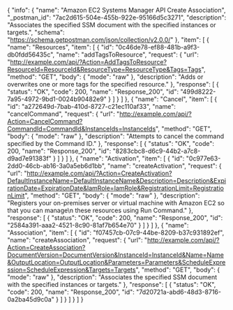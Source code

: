 {
  "info": {
    "name": "Amazon EC2 Systems Manager API Create Association",
    "_postman_id": "7ac2d615-504e-455b-922e-95166d5c3271",
    "description": "Associates the specified SSM document with the specified instances or targets.",
    "schema": "https://schema.getpostman.com/json/collection/v2.0.0/"
  },
  "item": [
    {
      "name": "Resources",
      "item": [
        {
          "id": "0c46de78-ef88-481b-a9f3-db0fdd56435c",
          "name": "addTagsToResource",
          "request": {
            "url": "http://example.com/api/?Action=AddTagsToResource?ResourceId=ResourceId&ResourceType=ResourceType&Tags=Tags",
            "method": "GET",
            "body": {
              "mode": "raw"
            },
            "description": "Adds or overwrites one or more tags for the specified resource."
          },
          "response": [
            {
              "status": "OK",
              "code": 200,
              "name": "Response_200",
              "id": "499d8222-7a95-4972-9bd1-0024b90482e9"
            }
          ]
        }
      ]
    },
    {
      "name": "Cancel",
      "item": [
        {
          "id": "a272649d-7bab-410d-8727-c21ec110af33",
          "name": "cancelCommand",
          "request": {
            "url": "http://example.com/api/?Action=CancelCommand?CommandId=CommandId&InstanceIds=InstanceIds",
            "method": "GET",
            "body": {
              "mode": "raw"
            },
            "description": "Attempts to cancel the command specified by the Command ID."
          },
          "response": [
            {
              "status": "OK",
              "code": 200,
              "name": "Response_200",
              "id": "8283cbc8-d6c9-44b2-a7c8-d9ad7e91383f"
            }
          ]
        }
      ]
    },
    {
      "name": "Activation",
      "item": [
        {
          "id": "0c977e63-2dd0-46cb-ab16-3a0a5eb6d1bb",
          "name": "createActivation",
          "request": {
            "url": "http://example.com/api/?Action=CreateActivation?DefaultInstanceName=DefaultInstanceName&Description=Description&ExpirationDate=ExpirationDate&IamRole=IamRole&RegistrationLimit=RegistrationLimit",
            "method": "GET",
            "body": {
              "mode": "raw"
            },
            "description": "Registers your on-premises server or virtual machine with Amazon EC2 so that you can manage\n   these resources using Run Command."
          },
          "response": [
            {
              "status": "OK",
              "code": 200,
              "name": "Response_200",
              "id": "2584a391-aaa2-4521-8c90-81af7b654e70"
            }
          ]
        }
      ]
    },
    {
      "name": "Association",
      "item": [
        {
          "id": "f07457cb-07c9-44be-8209-b37c931892ef",
          "name": "createAssociation",
          "request": {
            "url": "http://example.com/api/?Action=CreateAssociation?DocumentVersion=DocumentVersion&InstanceId=InstanceId&Name=Name&OutputLocation=OutputLocation&Parameters=Parameters&ScheduleExpression=ScheduleExpression&Targets=Targets",
            "method": "GET",
            "body": {
              "mode": "raw"
            },
            "description": "Associates the specified SSM document with the specified instances or targets."
          },
          "response": [
            {
              "status": "OK",
              "code": 200,
              "name": "Response_200",
              "id": "7d20721a-abd6-48d3-8716-0a2ba45d9c0a"
            }
          ]
        }
      ]
    }
  ]
}